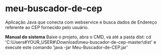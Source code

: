 # meu-buscador-de-cep
Aplicação Java que conecta com webservice e busca dados de Endereço referente ao CEP fornecido pelo usuário. 

**Manual do sistema**
Baixe o projeto, abra o CMD, vá até a pasta dist:
cd 'C:\Users\#YOUR_USER#\Download\meu-buscador-de-cep-master\dist'
e execute este comando 
'java -jar Meu-Buscador-de-CEP.jar'
